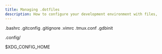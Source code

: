 ```yaml
---
title: Managing .dotfiles
description: How to configure your development environment with files, so that your settings always persist
---
```


.bashrc
.gitconfig
.gitignore
.vimrc
.tmux.conf
.gdbinit

.config/

$XDG_CONFIG_HOME
